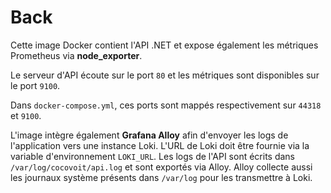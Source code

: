 # Back

Cette image Docker contient l'API .NET et expose également les métriques Prometheus via **node_exporter**.

Le serveur d'API écoute sur le port `80` et les métriques sont disponibles sur le port `9100`.

Dans `docker-compose.yml`, ces ports sont mappés respectivement sur `44318` et `9100`.

L'image intègre également **Grafana Alloy** afin d'envoyer les logs de l'application vers une instance Loki. L'URL de Loki doit être fournie via la variable d'environnement `LOKI_URL`.
Les logs de l'API sont écrits dans `/var/log/cocovoit/api.log` et sont exportés via Alloy.
Alloy collecte aussi les journaux système présents dans `/var/log` pour les transmettre à Loki.
